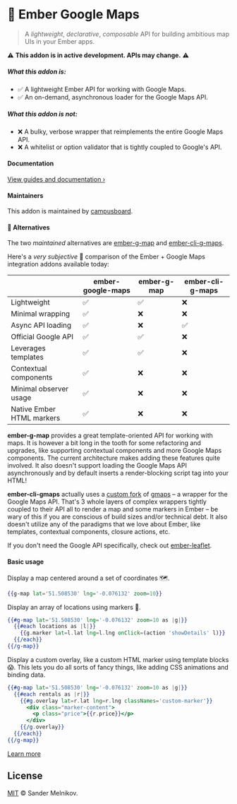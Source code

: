 # 📍 Ember Google Maps

> A *lightweight*, *declarative*, *composable* API for building ambitious map UIs in your Ember apps.

⚠ **This addon is in active development. APIs may change.** ⚠

##### What this addon *is*:

* ✅ A lightweight Ember API for working with Google Maps.
* ✅ An on-demand, asynchronous loader for the Google Maps API.

##### What this addon *is not*:

* ❌ A bulky, verbose wrapper that reimplements the entire Google Maps API.
* ❌ A whitelist or option validator that is tightly coupled to Google's API.

#### Documentation

[View guides and documentation ›](https://ember-google-maps.sandydoo.me/)

#### Maintainers

This addon is maintained by [campusboard](https://www.campusboard.co.uk).

#### 👀 Alternatives

The two *maintained* alternatives are [ember-g-map](https://github.com/asennikov/ember-g-map) and [ember-cli-g-maps](https://github.com/Matt-Jensen/ember-cli-g-maps).

Here's a *very subjective* 😬 comparison of the Ember + Google Maps integration addons available today:

|                           | ember-google-maps | ember-g-map       | ember-cli-g-maps  |
| ------------------------- | ----------------- | ----------------- | ----------------- |
| Lightweight               | ✅                | ✅                | ❌               |
| Minimal wrapping          | ✅                | ❌                | ❌               |
| Async API loading         | ✅                | ❌                | ✅               |
| Official Google API       | ✅                | ✅                | ❌               |
| Leverages templates       | ✅                | ✅                | ❌               |
| Contextual components     | ✅                | ❌                | ❌               |
| Minimal observer usage    | ✅                | ❌                | ❌               |
| Native Ember HTML markers | ✅                | ❌                | ❌               |

**ember-g-map** provides a great template-oriented API for working with maps. It is however a bit long in the tooth for some refactoring and upgrades, like supporting contextual components and more Google Maps components. The current architecture makes adding these features quite involved. It also doesn't support loading the Google Maps API asynchronously and by default inserts a render-blocking script tag into your HTML!

**ember-cli-gmaps** actually uses a [custom fork](https://github.com/Matt-Jensen/gmaps-for-apps) of [gmaps](https://github.com/hpneo/gmaps) – a wrapper for the Google Maps API. That's 3 whole layers of complex wrappers tightly coupled to their API all to render a map and some markers in Ember – be wary of this if you are conscious of build sizes and/or technical debt. It also doesn't utilize any of the paradigms that we love about Ember, like templates, contextual components, closure actions, etc.

If you don't need the Google API specifically, check out [ember-leaflet](https://github.com/miguelcobain/ember-leaflet).

#### Basic usage

Display a map centered around a set of coordinates 🗺.

```handlebars
{{g-map lat='51.508530' lng='-0.076132' zoom=10}}
```

Display an array of locations using markers 📍.

```handlebars
{{#g-map lat='51.508530' lng='-0.076132' zoom=10 as |g|}}
  {{#each locations as |l|}}
    {{g.marker lat=l.lat lng=l.lng onClick=(action 'showDetails' l)}}
  {{/each}}
{{/g-map}}
```

Display a custom overlay, like a custom HTML marker using template blocks 😱.
This lets you do all sorts of fancy things, like adding CSS animations and binding data.

```handlebars
{{#g-map lat='51.508530' lng='-0.076132' zoom=10 as |g|}}
  {{#each rentals as |r|}}
    {{#g.overlay lat=r.lat lng=r.lng classNames='custom-marker'}}
      <div class="marker-content">
        <p class="price">{{r.price}}</p>
      </div>
    {{/g.overlay}}
  {{/each}}
{{/g-map}}
```

[Learn more](https://ember-google-maps.sandydoo.me/)

## License

[MIT](https://github.com/sandydoo/ember-google-maps/blob/master/LICENSE.md) © Sander Melnikov.